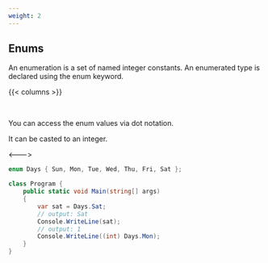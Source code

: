 ```yaml
---
weight: 2
---
```


## Enums
An enumeration is a set of named integer constants. An enumerated type is declared using the enum keyword.

{{< columns >}}

<br />

You can access the enum values via dot notation.

It can be casted to an integer.

<--->

```csharp
enum Days { Sun, Mon, Tue, Wed, Thu, Fri, Sat };

class Program {
    public static void Main(string[] args)
    {
        var sat = Days.Sat;
        // output: Sat
        Console.WriteLine(sat);
        // output: 1
        Console.WriteLine((int) Days.Mon);
    }
}
```